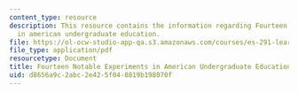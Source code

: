 ```yaml
---
content_type: resource
description: This resource contains the information regarding Fourteen notable experiments
  in american undergraduate education.
file: https://ol-ocw-studio-app-qa.s3.amazonaws.com/courses/es-291-learning-seminar-experiments-in-education-spring-2003/d8656a9c2abc2e425f048819b198070f_MITES_291S03_maverick.pdf
file_type: application/pdf
resourcetype: Document
title: Fourteen Notable Experiments in American Undergraduate Education
uid: d8656a9c-2abc-2e42-5f04-8819b198070f
---
```

